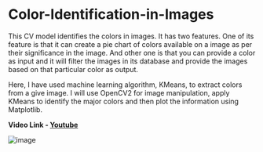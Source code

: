 # Color-Identification-in-Images
This CV model identifies the colors in images.
It has two features. One of its feature is that it can create a pie chart of colors available on a image as per their significance in the image. And other one is that you can provide a color as input and it will filter the images in its database and provide the images based on that particular color as output.

Here, I have used machine learning algorithm, KMeans, to extract colors from a give image. I will use OpenCV2 for image manipulation, apply KMeans to identify the major colors and then plot the information using Matplotlib.

**Video Link - [Youtube](https://www.youtube.com/watch?v=bYJ34pHYDyY)**

![image](https://github.com/Garvitkul/Color-Identification-in-Images-using-CV/assets/83578615/72296927-4ba0-456f-8660-e07fb47b6023)


